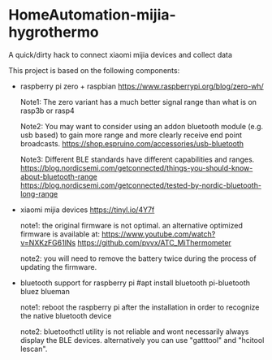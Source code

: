 # HomeAutomation-mijia-hygrothermo
A quick/dirty hack to connect xiaomi mijia devices and collect data

This project is based on the following components:
- raspberry pi zero + raspbian
  https://www.raspberrypi.org/blog/zero-wh/
  
  Note1: The zero variant has a much better signal range than what is on rasp3b or rasp4
  
  Note2: You may want to consider using an addon bluetooth module (e.g. usb based) to gain more range and more clearly receive end point broadcasts.
  https://shop.espruino.com/accessories/usb-bluetooth
  
  Note3: Different BLE standards have different capabilities and ranges. 
  https://blog.nordicsemi.com/getconnected/things-you-should-know-about-bluetooth-range
  https://blog.nordicsemi.com/getconnected/tested-by-nordic-bluetooth-long-range
  
- xiaomi mijia devices
  https://tinyl.io/4Y7f

  note1: the original firmware is not optimal. an alternative optimized firmware is available at:
  https://www.youtube.com/watch?v=NXKzFG61lNs
  https://github.com/pvvx/ATC_MiThermometer
  
  note2: you will need to remove the battery twice during the process of updating the firmware. 
  
- bluetooth support for raspberry pi
  #apt install bluetooth pi-bluetooth bluez blueman  
  
  note1: reboot the raspberry pi after the installation in order to recognize the native bluetooth device
  
  note2: bluetoothctl utility is not reliable and wont necessarily always display the BLE devices. alternatively you can use "gatttool" and "hcitool lescan".

